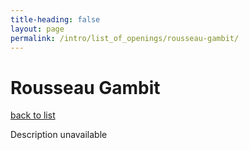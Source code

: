 ```yaml
---
title-heading: false
layout: page
permalink: /intro/list_of_openings/rousseau-gambit/
---
```


# Rousseau Gambit

[back to list](../../list_of_openings)

Description unavailable